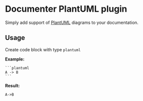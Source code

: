 # Documenter PlantUML plugin

Simply add support of [PlantUML](https://plantuml.com/) diagrams to your documentation.

## Usage

Create code block with type `plantuml`

**Example:**
````
```plantuml
A -> B
```
````

**Result:**
```plantuml
A->B
```